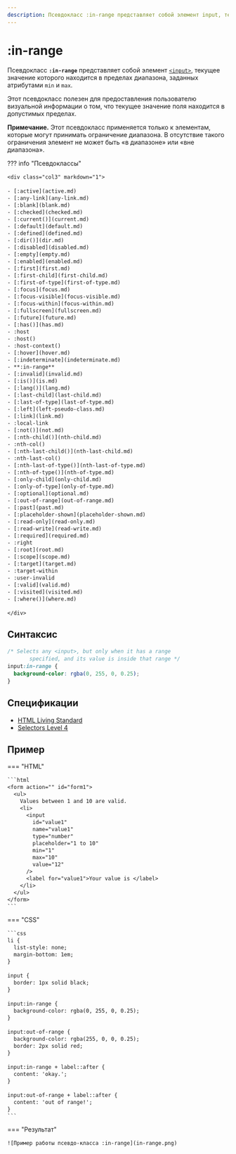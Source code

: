 ```yaml
---
description: Псевдокласс :in-range представляет собой элемент input, текущее значение которого находится в пределах диапазона, заданных атрибутами min и max
---
```


# :in-range

Псевдокласс **`:in-range`** представляет собой элемент [`<input>`](/html/input/), текущее значение которого находится в пределах диапазона, заданных атрибутами `min` и `max`.

Этот псевдокласс полезен для предоставления пользователю визуальной информации о том, что текущее значение поля находится в допустимых пределах.

**Примечание.** Этот псевдокласс применяется только к элементам, которые могут принимать ограничение диапазона. В отсутствие такого ограничения элемент не может быть «в диапазоне» или «вне диапазона».

??? info "Псевдоклассы"

    <div class="col3" markdown="1">

    - [:active](active.md)
    - [:any-link](any-link.md)
    - [:blank](blank.md)
    - [:checked](checked.md)
    - [:current()](current.md)
    - [:default](default.md)
    - [:defined](defined.md)
    - [:dir()](dir.md)
    - [:disabled](disabled.md)
    - [:empty](empty.md)
    - [:enabled](enabled.md)
    - [:first](first.md)
    - [:first-child](first-child.md)
    - [:first-of-type](first-of-type.md)
    - [:focus](focus.md)
    - [:focus-visible](focus-visible.md)
    - [:focus-within](focus-within.md)
    - [:fullscreen](fullscreen.md)
    - [:future](future.md)
    - [:has()](has.md)
    - :host
    - :host()
    - :host-context()
    - [:hover](hover.md)
    - [:indeterminate](indeterminate.md)
    - **:in-range**
    - [:invalid](invalid.md)
    - [:is()](is.md)
    - [:lang()](lang.md)
    - [:last-child](last-child.md)
    - [:last-of-type](last-of-type.md)
    - [:left](left-pseudo-class.md)
    - [:link](link.md)
    - :local-link
    - [:not()](not.md)
    - [:nth-child()](nth-child.md)
    - :nth-col()
    - [:nth-last-child()](nth-last-child.md)
    - :nth-last-col()
    - [:nth-last-of-type()](nth-last-of-type.md)
    - [:nth-of-type()](nth-of-type.md)
    - [:only-child](only-child.md)
    - [:only-of-type](only-of-type.md)
    - [:optional](optional.md)
    - [:out-of-range](out-of-range.md)
    - [:past](past.md)
    - [:placeholder-shown](placeholder-shown.md)
    - [:read-only](read-only.md)
    - [:read-write](read-write.md)
    - [:required](required.md)
    - :right
    - [:root](root.md)
    - [:scope](scope.md)
    - [:target](target.md)
    - :target-within
    - :user-invalid
    - [:valid](valid.md)
    - [:visited](visited.md)
    - [:where()](where.md)

    </div>

## Синтаксис

```css
/* Selects any <input>, but only when it has a range
	   specified, and its value is inside that range */
input:in-range {
  background-color: rgba(0, 255, 0, 0.25);
}
```

## Спецификации

- [HTML Living Standard](https://html.spec.whatwg.org/multipage/scripting.html#selector-in-range)
- [Selectors Level 4](https://drafts.csswg.org/selectors-4/#in-range-pseudo)

## Пример

=== "HTML"

    ```html
    <form action="" id="form1">
      <ul>
        Values between 1 and 10 are valid.
        <li>
          <input
            id="value1"
            name="value1"
            type="number"
            placeholder="1 to 10"
            min="1"
            max="10"
            value="12"
          />
          <label for="value1">Your value is </label>
        </li>
      </ul>
    </form>
    ```

=== "CSS"

    ```css
    li {
      list-style: none;
      margin-bottom: 1em;
    }

    input {
      border: 1px solid black;
    }

    input:in-range {
      background-color: rgba(0, 255, 0, 0.25);
    }

    input:out-of-range {
      background-color: rgba(255, 0, 0, 0.25);
      border: 2px solid red;
    }

    input:in-range + label::after {
      content: 'okay.';
    }

    input:out-of-range + label::after {
      content: 'out of range!';
    }
    ```

=== "Результат"

    ![Пример работы псевдо-класса :in-range](in-range.png)
